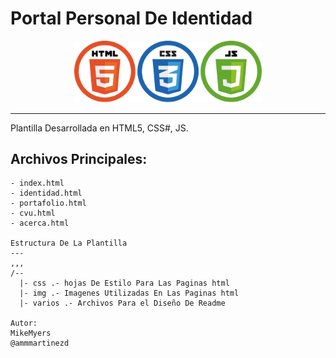 # Portal Personal De Identidad
<p align="center">
<img src="varios/logos.png" width="300">
</p>

---
Plantilla Desarrollada en HTML5, CSS#, JS.

Archivos Principales:
---
```
- index.html
- identidad.html
- portafolio.html
- cvu.html
- acerca.html

Estructura De La Plantilla
---
,,,
/--
  |- css .- hojas De Estilo Para Las Paginas html
  |- img .- Imagenes Utilizadas En Las Paginas html
  |- varios .- Archivos Para el Diseño De Readme

Autor:
MikeMyers
@ammmartinezd
